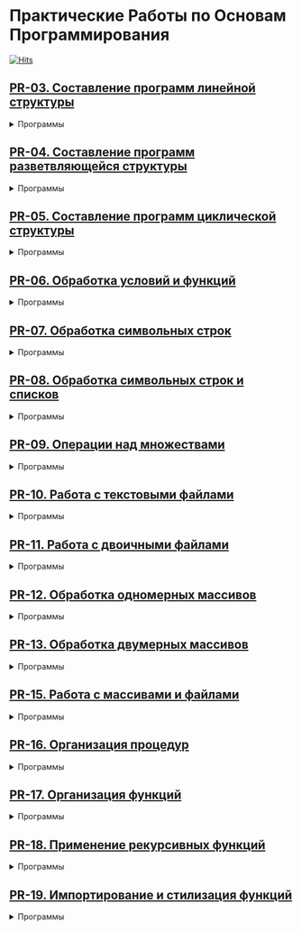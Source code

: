 # Практические Работы по Основам Программирования

[![Hits](https://hits.seeyoufarm.com/api/count/incr/badge.svg?url=https%3A%2F%2Fgithub.com%2Fzvshkin%2Fhomework&count_bg=%236FBDE5&title_bg=%23907D7D&icon=python.svg&icon_color=%236FBDE5&title=%D0%9F%D0%BE%D1%81%D0%B5%D1%82%D0%B8%D0%BB%D0%BE&edge_flat=true)](https://hits.seeyoufarm.com)

## [PR-03. Составление программ линейной структуры](./PR-03)
<details>
  <summary> Программы </summary>

  - **[ZV-01](./PR-03/ZV-01.py)**. Напишите пример условных операторов и посмотрите результат.
  - **[ZV-02](./PR-03/ZV-02.py)**. Калькулятор.
  - **[ZV-03](./PR-03/ZV-03.py)**. Логические выражения.
  - **[ZV-04](./PR-03/ZV-04.py)**. Условный оператор.
  - **[ZV-05](./PR-03/ZV-05.py)**. Практическое задание.

</details>

## [PR-04. Составление программ разветвляющейся структуры](./PR-04)
<details>
  <summary> Программы </summary>

  - **[ZV-01](./PR-04/ZV-01.py)**. Программа по алгоритмической конструкции.
  - **[ZV-02](./PR-04/ZV-02.py)**. Практическое задание.
  - **[ZV-03](./PR-04/ZV-03.py)**. Вычисление выражений.
  - **[ZV-04](./PR-04/ZV-04.py)**. Ввод данных и получение ответа.

</details>

## [PR-05. Составление программ циклической структуры](./PR-05)
<details>
  <summary> Программы </summary>

  - **[ZV-01](./PR-05/ZV-01.py)**. Программа с арифметическим выражением и условием.
  - **[ZV-02](./PR-05/ZV-02.py)**. Вывод четных чисел с помощью цикла.
  - **[ZV-03](./PR-05/ZV-03.py)**. Игра «Угадай число» с циклом и вводом данных.
  - **[ZV-04](./PR-05/ZV-04.py)**. Программа для расчета с использованием цикла.

</details>

## [PR-06. Обработка условий и функций](./PR-06)
<details>
  <summary> Программы </summary>

  - **[ZV-01](./PR-06/ZV-01.py)**. Вычисление на основе условий.
  - **[ZV-02](./PR-06/ZV-02.py)**. Вычисление функции на диапазоне.
  - **[ZV-03](./PR-06/ZV-03.py)**. Циклический вывод с условиями.
  - **[ZV-04](./PR-06/ZV-04.py)**. Циклический вывод с условием завершения.

</details>

## [PR-07. Обработка символьных строк](./PR-07)
<details>
  <summary> Программы </summary>

  - **[ZV-01](./PR-07/ZV-01.py)**. Преобразование строки в верхний регистр с заменой символов.
  - **[ZV-02](./PR-07/ZV-02.py)**. Удвоение каждого символа строки.
  - **[ZV-03](./PR-07/ZV-03.py)**. Подсчет гласных русских букв в строке.

</details>

## [PR-08. Обработка символьных строк и списков](./PR-08)
<details>
  <summary> Программы </summary>

  - **[ZV-01](./PR-08/ZV-01.py)**. Извлечение символов и срезов из строки.
  - **[ZV-02](./PR-08/ZV-02.py)**. Работа со списками: объединение и срезы.
  - **[ZV-03](./PR-08/ZV-03.py)**. Итерации по строкам и спискам, изменение типов данных.
  - **[ZV-04](./PR-08/ZV-04.py)**. Некоторые типы кортежей.
  - **[ZV-05](./PR-08/ZV-05.py)**. Работа с кортежами.

</details>

## [PR-09. Операции над множествами](./PR-09)
<details>
  <summary> Программы </summary>

  - **[ZV-01](./PR-09/ZV-01.py)**. Работа со словарем групп и студентов.
  - **[ZV-02](./PR-09/ZV-02.py)**. Операции над вложенными словарями.
  - **[ZV-03](./PR-09/ZV-03.py)**. Сумма квадратов элементов множества.
  - **[ZV-04](./PR-09/ZV-04.py)**. Сортировка множества в обратном порядке.

</details>

## [PR-10. Работа с текстовыми файлами](./PR-10)
<details>
  <summary> Программы </summary>

  - **[ZV-01](./PR-10/ZV-01.py)**. Чтение данных из файла и запись результата в файл.
  - **[ZV-02](./PR-10/ZV-02.py)**. Проверка условия и запись результата в текстовый файл.

</details>

## [PR-11. Работа с двоичными файлами](./PR-11)
<details>
  <summary> Программы </summary>

  - **[ZV-01](./PR-11/ZV-01.py)**. Чтение файла, вывод текста и его обработка.
  - **[ZV-02](./PR-11/ZV-02.py)**. Замена слова в строках файла.
  - **[ZV-03](./PR-11/ZV-03.py)**. Запись имени пользователя в файл.
  - **[ZV-04](./PR-11/ZV-04.py)**. Цикл для записи имен в файл.
  - **[ZV-05](./PR-11/ZV-05.py)**. Сохранение ответов в файл.

</details>

## [PR-12. Обработка одномерных массивов](./PR-12)
<details>
  <summary> Программы </summary>

  - **[ZV-01](./PR-12/ZV-01.py)**. Обработка массива с вычислением математических операций, запись результатов в файл.
  
</details>

## [PR-13. Обработка двумерных массивов](./PR-13)
<details>
  <summary> Программы </summary>

  - **[ZV-01](./PR-13/ZV-01.py)**. Обработка двумерной матрицы: вычисление математических операций, извлечение столбцов и строк, запись результатов в файл.

</details>

## [PR-15. Работа с массивами и файлами](./PR-14)
<details>
  <summary> Программы </summary>

  - **[ZV-01](./PR-14/ZV-01.py)**. Проверка принадлежности числа допустимому множеству с записью результата во внешний файл.
  - **[ZV-02](./PR-14/ZV-02.py)**. Вычисление математической функции с использованием условий и запись результата в файл.
  - **[ZV-03](./PR-14/ZV-03.py)**. Операции над массивом: вычисление нового массива с использованием математических функций, поиск минимального элемента и перестановка.
  - **[ZV-04](./PR-14/ZV-04.py)**. Манипуляции с массивами: добавление, удаление, вставка элементов, объединение массивов, сортировка, выборка по индексам и циклический сдвиг.

</details>

## [PR-16. Организация процедур](./PR-16)
<details>
  <summary> Программы </summary>

  - **[ZV-01](./PR-16/ZV-01.py)**. Фокусники: функции для работы со списком фокусников, добавление приставки «Great» к именам и демонстрация оригинального и изменённого списков.
  - **[ZV-02](./PR-16/ZV-02.py)**. Сэндвичи: функция для составления сэндвичей с разным количеством ингредиентов, создание пользовательского профиля и генерация информации об автомобиле с произвольными характеристиками.
  
</details>

## [PR-17. Организация функций](./PR-17)
<details>
  <summary> Программы </summary>

  - **[ZV-01](./PR-17/ZV-01.py)**. Программа для вычисления значений функции с обработкой исключительных ситуаций, используя пользовательскую функцию для вывода сообщений об ошибках.
  - **[ZV-02](./PR-17/ZV-02.py)**. Программа для вычисления суммы ряда с выводом текущего члена и суммы ряда, организованная через пользовательскую функцию.
  - **[ZV-03](./PR-17/ZV-03.py)**. Программа для работы с массивами: ввод, вывод после каждого преобразования, расчет суммы и произведения элементов, реализованные через функции пользователя.

</details>

## [PR-18. Применение рекурсивных функций](./PR-18)
<details>
  <summary> Программы </summary>

  - **[ZV-01](./PR-18/ZV-01.py)**. Удаление чисел, кратных 7, из списка с использованием функции `filter()` и анонимной функции (lambda).
  - **[ZV-02](./PR-18/ZV-02.py)**. Возведение значений списка в квадрат с помощью `map()` и lambda-функции.
  - **[ZV-03](./PR-18/ZV-03.py)**. Вычисление площади круга по заданному радиусу. Реализация с использованием стандартной и lambda-функций.
  - **[ZV-04](./PR-18/ZV-04.py)**. Вычисление объема конуса с помощью стандартной и анонимной функций.
  - **[ZV-05](./PR-18/ZV-05.py)**. Рекурсивное возведение числа в степень с базовым случаем для степени.

</details>

## [PR-19. Импортирование и стилизация функций](./PR-19)
<details>
  <summary> Программы </summary>

  - **[ZV-01](./PR-19/ZV-01.py)**. Импортирование функции из [ПР-16 (Задание 2.1)](./PR-16/ZV-02.py) различными способами.
  - **[ZV-02](./PR-19/ZV-02.py)**. Проверка стилевого оформления кода для трёх программ из [ПР-16](./PR-16/ZV-02.py).
  - **[ZV-03](./PR-19/ZV-03.py)**. Программа с двумя функциями и основной веткой программы, содержащей более 10 строк.
  - **[ZV-04](./PR-19/ZV-04.py)**. Функция, принимающая строку и возвращающая количество гласных букв в строке.

</details>
